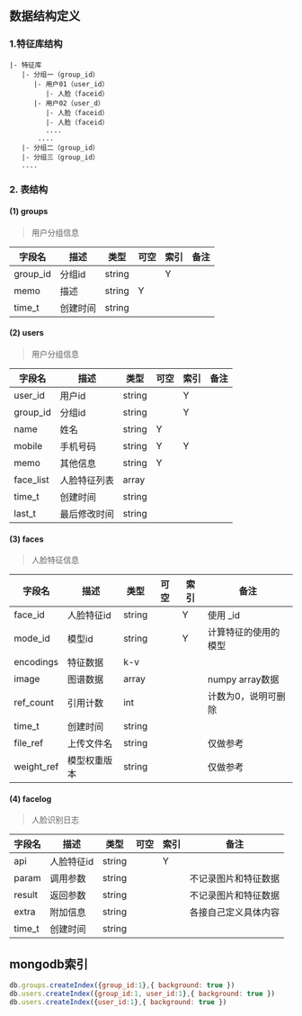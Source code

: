 
## 数据结构定义

### 1.特征库结构

```
|- 特征库
   |- 分组一（group_id）
      |- 用户01（user_id）
         |- 人脸（faceid）
      |- 用户02（user_d）
         |- 人脸（faceid）
         |- 人脸（faceid）
         ....
       ....
   |- 分组二（group_id）
   |- 分组三（group_id）
   ....
```



### 2. 表结构

#### (1) groups

> 用户分组信息

| 字段名   | 描述     | 类型   | 可空 | 索引 | 备注 |
| -------- | -------- | ------ | ---- | ---- | ---- |
| group_id | 分组id   | string |      | Y    |      |
| memo     | 描述     | string | Y    |      |      |
| time_t   | 创建时间 | string |      |      |      |



#### (2) users

> 用户分组信息

| 字段名    | 描述         | 类型   | 可空 | 索引 | 备注 |
| --------- | ------------ | ------ | ---- | ---- | ---- |
| user_id   | 用户id       | string |      | Y    |      |
| group_id  | 分组id       | string |      | Y    |      |
| name      | 姓名         | string | Y    |      |      |
| mobile    | 手机号码     | string | Y    | Y    |      |
| memo      | 其他信息     | string | Y    |      |      |
| face_list | 人脸特征列表 | array  |      |      |      |
| time_t    | 创建时间     | string |      |      |      |
| last_t    | 最后修改时间 | string |      |      |      |



#### (3) faces

> 人脸特征信息

| 字段名     | 描述         | 类型   | 可空 | 索引 | 备注                 |
| ---------- | ------------ | ------ | ---- | ---- | -------------------- |
| face_id    | 人脸特征id   | string |      | Y    | 使用 _id             |
| mode_id    | 模型id       | string |      | Y    | 计算特征的使用的模型 |
| encodings  | 特征数据     | k-v    |      |      |                      |
| image      | 图谱数据     | array  |      |      | numpy array数据      |
| ref_count  | 引用计数     | int    |      |      | 计数为0，说明可删除  |
| time_t     | 创建时间     | string |      |      |                      |
| file_ref   | 上传文件名   | string |      |      | 仅做参考             |
| weight_ref | 模型权重版本 | string |      |      | 仅做参考             |



#### (4) facelog

> 人脸识别日志

| 字段名 | 描述       | 类型   | 可空 | 索引 | 备注                 |
| ------ | ---------- | ------ | ---- | ---- | -------------------- |
| api    | 人脸特征id | string |      | Y    |                      |
| param  | 调用参数   | string |      |      | 不记录图片和特征数据 |
| result | 返回参数   | string |      |      | 不记录图片和特征数据 |
| extra  | 附加信息   | string |      |      | 各接自己定义具体内容 |
| time_t | 创建时间   | string |      |      |                      |



## mongodb索引

```js
db.groups.createIndex({group_id:1},{ background: true })
db.users.createIndex({group_id:1, user_id:1},{ background: true })
db.users.createIndex({user_id:1},{ background: true })
```
